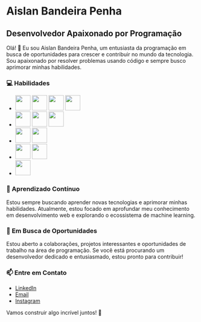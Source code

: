# Aislan Bandeira Penha
## Desenvolvedor Apaixonado por Programação

Olá! 👋 Eu sou Aislan Bandeira Penha, um entusiasta da programação em busca de oportunidades para crescer e contribuir no mundo da tecnologia. Sou apaixonado por resolver problemas usando código e sempre busco aprimorar minhas habilidades.

### 💻 Habilidades
- <img src="https://cdn.jsdelivr.net/gh/devicons/devicon/icons/python/python-original.svg" width="40" height="40"/> <img src="https://cdn.jsdelivr.net/gh/devicons/devicon/icons/javascript/javascript-original.svg" width="40" height="40"/> <img src="https://cdn.jsdelivr.net/gh/devicons/devicon/icons/java/java-original.svg" width="40" height="40"/> <img src="https://cdn.jsdelivr.net/gh/devicons/devicon/icons/php/php-plain.svg" width="40" height="40"/>
- <img src="https://cdn.jsdelivr.net/gh/devicons/devicon/icons/html5/html5-original.svg" width="40" height="40"/> <img src="https://cdn.jsdelivr.net/gh/devicons/devicon/icons/css3/css3-original.svg" width="40" height="40" /> <img src="https://cdn.jsdelivr.net/gh/devicons/devicon/icons/bootstrap/bootstrap-original.svg" width="40" height="40"/>
- <img src="https://cdn.jsdelivr.net/gh/devicons/devicon/icons/mysql/mysql-original.svg" width="40" height="40"/> <img src="https://cdn.jsdelivr.net/gh/devicons/devicon/icons/mongodb/mongodb-original.svg" width="40" height="40"/>        
- <img src="https://cdn.jsdelivr.net/gh/devicons/devicon/icons/git/git-original.svg" width="40" height="40"/> <img src="https://cdn.jsdelivr.net/gh/devicons/devicon/icons/github/github-original.svg" width="40" height="40"/>
- <img src="https://cdn.jsdelivr.net/gh/devicons/devicon/icons/react/react-original.svg" width="40" height="40"/>         

### 🌱 Aprendizado Contínuo
Estou sempre buscando aprender novas tecnologias e aprimorar minhas habilidades. Atualmente, estou focado em aprofundar meu conhecimento em desenvolvimento web e explorando o ecossistema de machine learning.

### 🤝 Em Busca de Oportunidades
Estou aberto a colaborações, projetos interessantes e oportunidades de trabalho na área de programação. Se você está procurando um desenvolvedor dedicado e entusiasmado, estou pronto para contribuir!

### 📫 Entre em Contato
- [LinkedIn](https://www.linkedin.com/in/aislan-penha-567aa137)
- [Email](mailto:aislan.penha@gmail.com)
- [Instagram](https://www.instagram.com/kingpenha)

Vamos construir algo incrível juntos! 🚀
                                    
